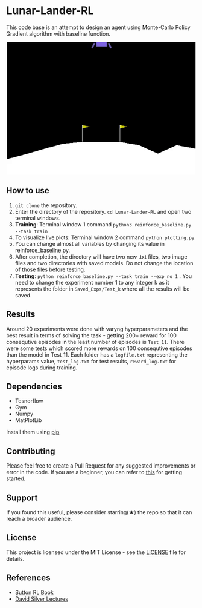 # Lunar-Lander-RL
This code base is an attempt to design an agent using Monte-Carlo Policy Gradient algorithm with baseline function. 
<p align="center">
  <img src="images/rl-p2.gif" align="center" width="500" height="350">
</p>

## How to use
1. ``` git clone ``` the repository.
2. Enter the directory of the repository. ```cd Lunar-Lander-RL``` and open two terminal windows.
3. **Training**: Terminal window 1 command ```python3 reinforce_baseline.py --task train``` 
4. To visualize live plots: Terminal window 2 command ``` python plotting.py ```
5. You can change almost all variables by changing its value in reinforce_baseline.py.
6. After completion, the directory will have two new .txt files, two image files and two directories with saved models. Do not change the location of those files before testing.
7. **Testing**: ``` python reinforce_baseline.py --task train --exp_no 1 ``` . You need to change the experiment number 1 to any integer k as it represents the folder in ```Saved_Exps/Test_k``` where all the results will be saved.

## Results
Around 20 experiments were done with varyng hyperparameters and the best result in terms of solving the task - getting 200+ reward for 100 consequtive episodes in the least number of episodes is ```Test_11```. There were some tests which scored more rewards on 100 consequtive episodes than the model in Test_11. Each folder has a ```logfile.txt``` representing the hyperparams value, ```test_log.txt``` for test results, ```reward_log.txt``` for episode logs during training. 

## Dependencies
- Tesnorflow
- Gym
- Numpy
- MatPlotLib

Install them using [pip](https://pip.pypa.io/en/stable)

## Contributing 
Please feel free to create a Pull Request for any suggested improvements or error in the code. If you are a beginner, you can refer to [this](https://opensource.guide/how-to-contribute/) for getting started.

## Support
If you found this useful, please consider starring(★) the repo so that it can reach a broader audience.

## License
This project is licensed under the MIT License - see the [LICENSE](../master/LICENSE) file for details.

## References
- [Sutton RL Book](http://incompleteideas.net/book/RLbook2018trimmed.pdf)
- [David Silver Lectures](https://www.youtube.com/watch?v=KHZVXao4qXs&list=PL7-jPKtc4r78-wCZcQn5IqyuWhBZ8fOxT&index=7)
